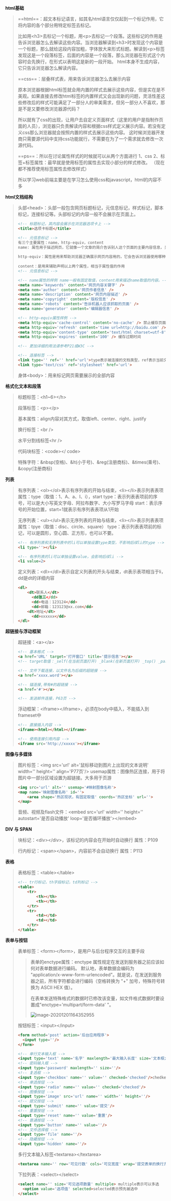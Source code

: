 **html基础**

> ==html==：超文本标记语言，如其名html语言仅仅起到一个标记作用，它将内容的各个部分用特定标签去标记。
>
> 比如用\<h3>去标记一个标题，用\<p>去标记一个段落。这些标记的作用是告诉浏览器怎么去解读这些内容。当浏览器解读到\<h3>时发现这个内容是一个标题，那么就给这段内容加粗，字体放大来形式标题。解读到\<p>标签发现这是一个段落标签，后面的内容是一个段落，那么浏览器在形式这个内容时会先换行，在形式以表明这是新的一段开始。
> html本身不生成内容，它只告诉浏览器怎么解读内容。
>
> ==css==：层叠样式表，用来告诉浏览器怎么去展示内容
>
> 原本浏览器根据html标签就会用内置的样式去展示这些内容，但是实在是不美观。如果直接去修改html标签的内置样式又会出现新的问题，灵活性差这些修改后的样式可能满足了一部分人的审美需求，但另一部分人不喜欢，那是不是又要修改浏览器源代码？
>
> 所以就有了css的出现，让用户去自定义页面样式（这里的用户是指制作页面的人员），浏览器只负责解读内容和根据css样式定义展示内容。若没有定义css那么浏览器就会按照内置的样式去展示这些内容。
> 这时候浏览器开发商只需要源代码中支持css功能就行，不需要在为了一个需求就去修改一次源代码。
>
> ==ps==：所以在讨论属性样式的时候就可以从两个方面进行
> 1、css
> 2、标签+标签属性：最早就是使用标签的属性去实现小部分的样式修改。
> （现在都不推荐使用标签属性去修改样式）
>
> 所以学习web前端主要是在学习怎么使用css和javascript，html的内容不多

**html文档结构**

> 头部\<head>：头部一般包含网页标题标记，元信息标记，样式标记，脚本标记，连接标记等。头部标记的内容一般不会展示在页面上。
>
> ```html
> <!-- 标题标记，其内容会展示在浏览器选项卡上 -->
> <title>选项卡标题</title>
> 
> <!-- 元信息标记 -->
> 有三个主要属性：name，http-equiv，content
> name: 属性用于描述网页，它就像一个文章的简介告诉别人这个页面的主要内容信息，关键词。要注意这个表述不是给人看的，是给搜索引擎爬虫看的，网页的SEO就需要对这个属性进行优化。
>  
> http-equiv：属性是用来帮助浏览器正确展示网页内容用的，它会告诉浏览器使用哪种编码解读页面，是否缓存，缓存的过期时间等
>  
> content：是用来辅助声明以上两个属性，相当于属性值的作用
> <!-- 元信息标记 -->
> 
> <!-- name属性的样例 name一般有固定取值，content用来描述name取值的内容。-->
> <meta name='keywords' content='网页内容关键字' />
> <meta nem='author' content='网页作者信息' />
> <meta name='description' content='网页内容描述' />
> <meta name='copyright' content='版权信息' />
> <meta name='robots' content='告诉机器人应该抓取的页面' />
> <meta name='generator' content='编辑器信息' />
> 
> <!-- http-equiv属性样例 -->
> <meta http-equiv='cache-control' content='no-cache' /> 禁止缓存页面内容
> <meta http-equiv='refresh' content='time url=http://baidu.com' /> 定时刷新
> <meta http-equiv='content-type' content='text/html charset=utf-8' /> 页面类型和编码格式
> <meta http-equiv='expires' content='100' /> 缓存过期时间
> 
> <!-- 更加详细的用法请参考P21或W3C -->
> 
> <!-- 连接标签 -->
> <link type='' ref='' href='url'>type表示被连接的文档类型，ref表示当前文档与被连接文档的关系
> <link type='text/css' ref='stylesheet' href='url'>
> ```
>
> 身体\<body>：用来标记网页需要展示的全部内容

**格式化文本和段落**

> 标题标签：\<h1~6>\</h>
>
> 段落标签：\<p>\</p>
>
> 基本属性：align内容对其方式，取值left、center、right、justify
>
> 换行标签：\<br />
>
> 水平分割线标签\<hr />
>
> 代码块标签：\<code>\</ code>
>
> 特殊字符：&nbsp(空格)、&lt(小于号)、&reg(注册商标)、&times(乘号)、&copy(注册商标)

**列表**

> 有序列表：\<ol>\</ol>表示有序列表的开始与结束，\<li>\</li>表示列表表项
> 属性：type（取值：1、A、a、Ⅰ、i），start
> type：表示列表表项前的序号，可以是大小写英文字母、阿拉布数字、大小写罗马字母
> start：表示序号的开始位置，start=1就表示有序列表表项从1开始
>
> 无序列表：\<ul>\</ul>表示无序列表的开始与结束，\<li>\</li>表示列表表项
> 属性：tpye（取值：disc、circle、square）
> type：表示列表表项前的标记，可以是圆形，空心圆、正方形，也可以不要。
>
> ```html
> <!-- 有序列表和无序列表中的li可以单独设置type类型，不影响后续li的type -->
> <li type=''></li>
> 
> <!-- 有序列表的li可以单独设置value，会影响后续li -->
> <li value=2>
> ```
>
> 定义列表：\<dl>\</dl>表示自定义列表的开头与结束，dt表示表项相当于li，dd是dt的详细内容
>
> ```html
> <dl>
>     <dt>联系人</dt>
>     	<dd张三</dd>
>     	<dd>电话：123124</dd>
>     	<dd>邮箱：123123@xx.com</dd>
>     <dt>地址</dt>
>     	<dd>xxxxxx</dd>
> </dl>
> ```
>
> 

**超链接与浮动框架**

> 超链接：\<a>\</a>
>
> ```html
> <!-- 基本格式 -->
> <a href='URL' target='打开窗口' title='提示信息'></a>
> <!-- target取值：_self(在当前页面打开) _blank(在新页面打开) _top() _parent() framename() -->
> 
> <!-- 文件下载连接，以文件名为后缀的超链接 -->
> <a href='xxxx.word'></a>
> 
> <!-- 锚连接,带有#的超链接 -->
> <a href='#'></a>
> 
> <!-- 发送邮件连接，P63页 -->
> ```
>
> 浮动框架：\<iframe>\</iframe>，必须在body中插入，不能插入到frameset中
>
> ```html
> <!-- 直接插入内容 -->
> <iframe><html></html></iframe>
> 
> <!-- 使用连接引用内容 -->
> <iframe src='http://xxxxx'></iframe>
> ```
>
> 

**图像与多媒体**

> 图片标签：\<img src='url' alt='鼠标移动到图片上出现的文本说明' width='' height='' align='P77页'/>
> usemap属性：图像热区连接，用于将图片中一部分区域设置为超链接。大多用于页游
>
> ```html
> <img src='url' alt='' usemap='#映射图像名称'>
> <map name='映射图像名称' id=''>
>     <area shape='热区现状，有固定取值' coords='热区坐标' url=''>
> </map>
> ```
>
> 音频、视频及flash文件：\<embed src='url' width='' height='' autostart='是否自动播放' loop='是否循环播放'>\</embed>

**DIV 与 SPAN**

> 块标记：\<div>\</div>，该标记的内容会在开始时自动换行
> 属性：P109
>
> 行内标记：\<span>\</span>，内容前不会自动换行
> 属性：P113

**表格**

> 表格标签：\<table>\</table>
>
> ```html
> <!-- tr行标记，th字段标记，td列标记 -->
> <table>
>     <tr>
>         <th></th>
>         <th></th>
>     </tr>
>     <tr>
>         <td></td>
>         <td></td>
>     </tr>
> </table>
> ```
>
> 

**表单与按钮**

> 表单标签：\<form>\</form>，是用户与后台程序交互的主要手段
>
> > 表单的enctype属性：enctype 属性规定在发送到服务器之前应该如何对表单数据进行编码。
> > 默认地，表单数据会编码为 "application/x-www-form-urlencoded"。就是说，在发送到服务器之前，所有字符都会进行编码（空格转换为 "+" 加号，特殊符号转换为 ASCII HEX 值）。
> >
> > 在表单发送特殊格式的数据时已修改该变量，如文件格式数据时要设置成"enctype='multipart/form-data' "。
> >
> > ![image-20201201164352955](image\image-20201201164352955.png)
>
> 按钮标签：\<input>\</input>
>
> ```html
> <form method='post' action='后台应用程序'>
> 	<input type=''/>
> </form>
> 
> <!-- 单行文本输入框 -->
> <input type='text' name='名字' maxlength='最大输入长度' size='文本框大小,小于等于最大长度' value='默认值' readonly/> readonly表示只读，不能修改内容。
> <!-- 密码输入框 -->
> <input type='password' maxlength='' size=''/>
> <!-- 复选框 -->
> <input type='checkbox' name='' value='' checked='checked'/>chedked表示是否预选中
> <!-- 单选按钮 -->
> <input type='radio' name='' value='' checked='checked'/>
> <!-- 图像按钮 -->
> <input type='image' src='url' name='' width='' height=''/>
> <!-- 提交按钮 -->
> <input type='submit' name='' value='提交'/>
> <!-- 重置按钮 -->
> <input type='reset' name='' value='重置'/>
> <!-- 普通按钮 -->
> <input type='button' name='' value=''/>
> <!-- 文件选择框 -->
> <input type='file' name=''/>
> <!-- 隐藏按钮 -->
> <input type='hidden' name=''/>
> ```
>
> 多行文本输入标签\<textarea>\</textarea>
>
> ```html
> <textarea name='' row='可见行数' cols='可见宽度' wrap='提交表单的换行方式，P203'></textarea>
> ```
>
> 下拉列表：\<select>\</select>
>
> ```html
> <select name='' size='可见选项数量' multiple> multiple表示可以多选
> 	<option value='选项值' selected>selected表示预先被选中
> </select>
> ```
>
> 





